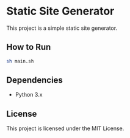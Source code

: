 # Static Site Generator

This project is a simple static site generator.

## How to Run

```sh
sh main.sh
```

## Dependencies

- Python 3.x

## License

This project is licensed under the MIT License.